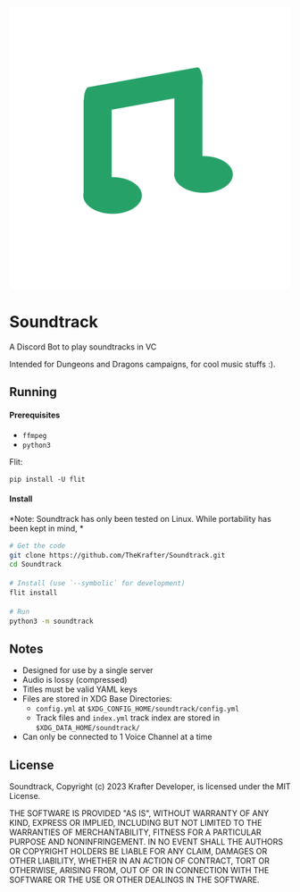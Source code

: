 <div align="center"><img src="src/assets/icon.png"></div>

# Soundtrack
A Discord Bot to play soundtracks in VC

Intended for Dungeons and Dragons campaigns, for cool music stuffs :).

## Running

#### Prerequisites

- `ffmpeg`
- `python3`

Flit: 
```
pip install -U flit
```

#### Install

*Note: Soundtrack has only been tested on Linux. While portability has been kept in mind, *

```sh
# Get the code
git clone https://github.com/TheKrafter/Soundtrack.git
cd Soundtrack

# Install (use `--symbolic` for development)
flit install

# Run
python3 -m soundtrack
```

## Notes

- Designed for use by a single server
- Audio is lossy (compressed)
- Titles must be valid YAML keys
- Files are stored in XDG Base Directories:
    - `config.yml` at `$XDG_CONFIG_HOME/soundtrack/config.yml`
    - Track files and `index.yml` track index are stored in `$XDG_DATA_HOME/soundtrack/`
- Can only be connected to 1 Voice Channel at a time

## License

Soundtrack, Copyright (c) 2023 Krafter Developer, is licensed under the MIT License.

THE SOFTWARE IS PROVIDED "AS IS", WITHOUT WARRANTY OF ANY KIND, EXPRESS OR
IMPLIED, INCLUDING BUT NOT LIMITED TO THE WARRANTIES OF MERCHANTABILITY,
FITNESS FOR A PARTICULAR PURPOSE AND NONINFRINGEMENT. IN NO EVENT SHALL THE
AUTHORS OR COPYRIGHT HOLDERS BE LIABLE FOR ANY CLAIM, DAMAGES OR OTHER
LIABILITY, WHETHER IN AN ACTION OF CONTRACT, TORT OR OTHERWISE, ARISING FROM,
OUT OF OR IN CONNECTION WITH THE SOFTWARE OR THE USE OR OTHER DEALINGS IN THE
SOFTWARE.
